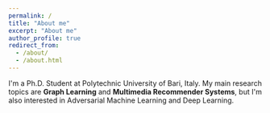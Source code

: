 ```yaml
---
permalink: /
title: "About me"
excerpt: "About me"
author_profile: true
redirect_from: 
  - /about/
  - /about.html
---
```


I'm a Ph.D. Student at Polytechnic University of Bari, Italy. My main research topics are **Graph Learning** and **Multimedia Recommender Systems**, but I'm also interested in Adversarial Machine Learning and Deep Learning.
